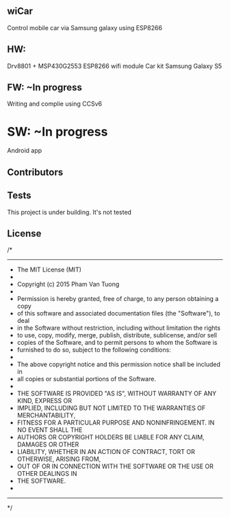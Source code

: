 ## wiCar
Control mobile car via Samsung galaxy using ESP8266

## HW:
Drv8801 + MSP430G2553
ESP8266 wifi module
Car kit
Samsung Galaxy S5

## FW: ~In progress
Writing and complie using CCSv6

# SW: ~In progress
Android app

## Contributors

## Tests
This project is under building. It's not tested

## License
/*
*******************************************************************************
*	The MIT License (MIT)
*
*	Copyright (c) 2015 Pham Van Tuong 
*
*	Permission is hereby granted, free of charge, to any person obtaining a copy
*	of this software and associated documentation files (the "Software"), to deal
*	in the Software without restriction, including without limitation the rights
*	to use, copy, modify, merge, publish, distribute, sublicense, and/or sell
*	copies of the Software, and to permit persons to whom the Software is
*	furnished to do so, subject to the following conditions:
*
*	The above copyright notice and this permission notice shall be included in
*	all copies or substantial portions of the Software.
*
*	THE SOFTWARE IS PROVIDED "AS IS", WITHOUT WARRANTY OF ANY KIND, EXPRESS OR
*	IMPLIED, INCLUDING BUT NOT LIMITED TO THE WARRANTIES OF MERCHANTABILITY,
*	FITNESS FOR A PARTICULAR PURPOSE AND NONINFRINGEMENT. IN NO EVENT SHALL THE
*	AUTHORS OR COPYRIGHT HOLDERS BE LIABLE FOR ANY CLAIM, DAMAGES OR OTHER
*	LIABILITY, WHETHER IN AN ACTION OF CONTRACT, TORT OR OTHERWISE, ARISING FROM,
*	OUT OF OR IN CONNECTION WITH THE SOFTWARE OR THE USE OR OTHER DEALINGS IN
*	THE SOFTWARE.
*
*******************************************************************************
*/
